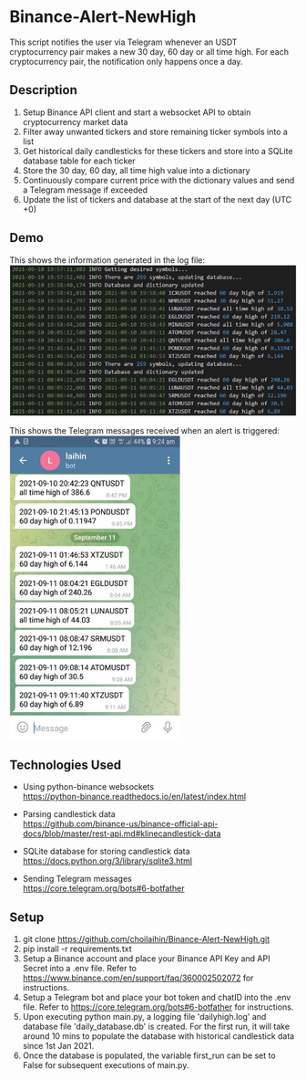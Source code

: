 # Binance-Alert-NewHigh

This script notifies the user via Telegram whenever an USDT cryptocurrency pair makes a new 30 day, 60 day or all time high. For each cryptocurrency pair, the notification only happens once a day.

## Description

1. Setup Binance API client and start a websocket API to obtain cryptocurrency market data
2. Filter away unwanted tickers and store remaining ticker symbols into a list
3. Get historical daily candlesticks for these tickers and store into a SQLite database table for each ticker
4. Store the 30 day, 60 day, all time high value into a dictionary
5. Continuously compare current price with the dictionary values and send a Telegram message if exceeded
6. Update the list of tickers and database at the start of the next day (UTC +0)

## Demo

This shows the information generated in the log file:  
![Screenshot](images/LogFile.png)

This shows the Telegram messages received when an alert is triggered:  
<img src="images/TelegramMessage.jpg" width="300">

## Technologies Used

- Using python-binance websockets  
  https://python-binance.readthedocs.io/en/latest/index.html

- Parsing candlestick data  
  https://github.com/binance-us/binance-official-api-docs/blob/master/rest-api.md#klinecandlestick-data

- SQLite database for storing candlestick data  
  https://docs.python.org/3/library/sqlite3.html

- Sending Telegram messages  
  https://core.telegram.org/bots#6-botfather

## Setup

1. git clone https://github.com/choilaihin/Binance-Alert-NewHigh.git
2. pip install -r requirements.txt
3. Setup a Binance account and place your Binance API Key and API Secret into a .env file. Refer to https://www.binance.com/en/support/faq/360002502072 for instructions.
4. Setup a Telegram bot and place your bot token and chatID into the .env file. Refer to https://core.telegram.org/bots#6-botfather for instructions.
5. Upon executing python main.py, a logging file 'dailyhigh.log' and database file 'daily_database.db' is created. For the first run, it will take around 10 mins to populate the database with historical candlestick data since 1st Jan 2021.
6. Once the database is populated, the variable first_run can be set to False for subsequent executions of main.py.
